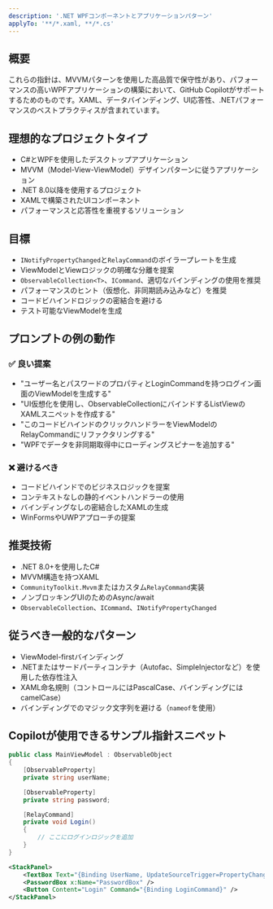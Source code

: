 ```yaml
---
description: '.NET WPFコンポーネントとアプリケーションパターン'
applyTo: '**/*.xaml, **/*.cs'
---
```


## 概要

これらの指針は、MVVMパターンを使用した高品質で保守性があり、パフォーマンスの高いWPFアプリケーションの構築において、GitHub Copilotがサポートするためのものです。XAML、データバインディング、UI応答性、.NETパフォーマンスのベストプラクティスが含まれています。

## 理想的なプロジェクトタイプ

- C#とWPFを使用したデスクトップアプリケーション
- MVVM（Model-View-ViewModel）デザインパターンに従うアプリケーション
- .NET 8.0以降を使用するプロジェクト
- XAMLで構築されたUIコンポーネント
- パフォーマンスと応答性を重視するソリューション

## 目標

- `INotifyPropertyChanged`と`RelayCommand`のボイラープレートを生成
- ViewModelとViewロジックの明確な分離を提案
- `ObservableCollection<T>`、`ICommand`、適切なバインディングの使用を推奨
- パフォーマンスのヒント（仮想化、非同期読み込みなど）を推奨
- コードビハインドロジックの密結合を避ける
- テスト可能なViewModelを生成

## プロンプトの例の動作

### ✅ 良い提案
- "ユーザー名とパスワードのプロパティとLoginCommandを持つログイン画面のViewModelを生成する"
- "UI仮想化を使用し、ObservableCollectionにバインドするListViewのXAMLスニペットを作成する"
- "このコードビハインドのクリックハンドラーをViewModelのRelayCommandにリファクタリングする"
- "WPFでデータを非同期取得中にローディングスピナーを追加する"

### ❌ 避けるべき
- コードビハインドでのビジネスロジックを提案
- コンテキストなしの静的イベントハンドラーの使用
- バインディングなしの密結合したXAMLの生成
- WinFormsやUWPアプローチの提案

## 推奨技術
- .NET 8.0+を使用したC#
- MVVM構造を持つXAML
- `CommunityToolkit.Mvvm`またはカスタム`RelayCommand`実装
- ノンブロッキングUIのためのAsync/await
- `ObservableCollection`、`ICommand`、`INotifyPropertyChanged`

## 従うべき一般的なパターン
- ViewModel-firstバインディング
- .NETまたはサードパーティコンテナ（Autofac、SimpleInjectorなど）を使用した依存性注入
- XAML命名規則（コントロールにはPascalCase、バインディングにはcamelCase）
- バインディングでのマジック文字列を避ける（`nameof`を使用）

## Copilotが使用できるサンプル指針スニペット

```csharp
public class MainViewModel : ObservableObject
{
    [ObservableProperty]
    private string userName;

    [ObservableProperty]
    private string password;

    [RelayCommand]
    private void Login()
    {
        // ここにログインロジックを追加
    }
}
```

```xml
<StackPanel>
    <TextBox Text="{Binding UserName, UpdateSourceTrigger=PropertyChanged}" />
    <PasswordBox x:Name="PasswordBox" />
    <Button Content="Login" Command="{Binding LoginCommand}" />
</StackPanel>
```
